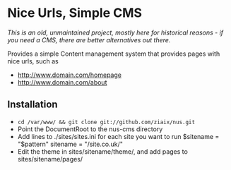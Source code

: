 # Nice Urls, Simple CMS

*This is an old, unmaintained project, mostly here for historical reasons - if you need a CMS, there are better alternatives out there.*

Provides a simple Content management system that provides pages with nice urls, such as
  - http://www.domain.com/homepage
  - http://www.domain.com/about

## Installation

  - `cd /var/www/ && git clone git://github.com/ziaix/nus.git`
  - Point the DocumentRoot to the nus-cms directory
  - Add lines to ./sites/sites.ini for each site you want to run
    $sitename = "$pattern"
    sitename = "/site\.co\.uk/"
  - Edit the theme in sites/sitename/theme/, and add pages to sites/sitename/pages/
    
